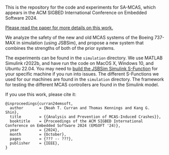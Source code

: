 This is the repository for the code and experiments for SA-MCAS, which appears in
the ACM SIGBED International Conference on Embedded Software 2024.

[Please read the paper for more details on this work.](http://ntcurran.com/assets/files/emsoft24-curran.pdf)

We analyze the safety of the new and old MCAS systems of the Boeing 737-MAX in
simulation (using JSBSim), and propose a new system that combines the strengths
of both of the prior systems.

The experiments can be found in the `simulation` directory. We use MATLAB Simulink
r2022b, and have run the code on MacOS X, Windows 10, and Ubuntu 22.04. You may need
to [build the JSBSim Simulink S-Function](https://github.com/JSBSim-Team/jsbsim/blob/master/matlab/README.md)
for your specific machine if you run into issues. The different S-Functions we used
for our machines are found in the `simulation` directory. The framework for
testing the different MCAS controllers are found in the Simulink model.

If you use this work, please cite it:
```text
@inproceedings{curran24emsoft,
  author       = {Noah T. Curran and Thomas Kennings and Kang G. Shin},
  title        = {{Analysis and Prevention of MCAS-Induced Crashes}},
  booktitle    = {Proceedings of the ACM SIGBED International Conference on Embedded Software 2024 (EMSOFT '24)},
  year         = {2024},
  month        = {October},
  pages        = {??? -- ???},
  publisher    = {IEEE},
}
```